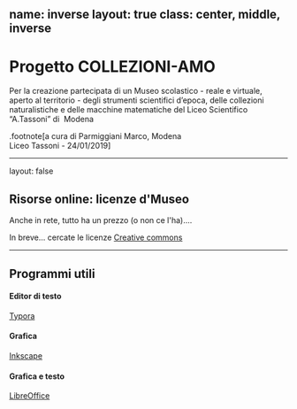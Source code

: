 name: inverse
layout: true
class: center, middle, inverse
---
# Progetto COLLEZIONI-AMO

Per la creazione partecipata di un Museo scolastico - reale e virtuale, aperto al territorio - degli strumenti scientifici d’epoca, delle collezioni naturalistiche e delle macchine matematiche del Liceo Scientifico “A.Tassoni” di  Modena


.footnote[a cura di Parmiggiani Marco, Modena <br> Liceo Tassoni - 24/01/2019]

---

layout: false

## Risorse online: licenze d'Museo

Anche in rete, tutto ha un prezzo (o non ce l'ha)....

In breve... cercate le licenze [Creative commons](https://creativecommons.org)


---

## Programmi utili

#### Editor di testo
[Typora](https://typora.io/windows/typora-setup-x64.exe)

#### Grafica

[Inkscape](https://inkscape.org/gallery/item/13318/inkscape-0.92.4-x64.exe)


#### Grafica e testo
[LibreOffice](https://www.libreoffice.org/donate/dl/win-x86_64/6.1.4/it-IT/LibreOffice_6.1.4_Win_x64.msi)
